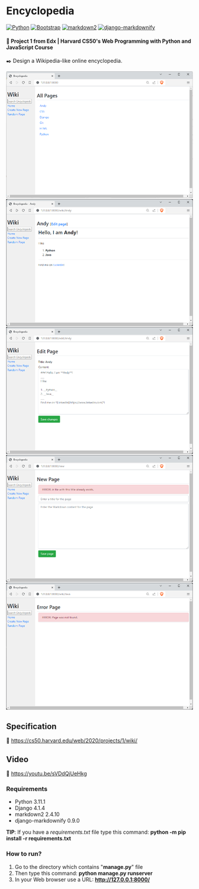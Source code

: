 # Encyclopedia

[<img alt="Python" src="https://img.shields.io/badge/Python-3.11.1-3776AB.svg?logo=python">](https://www.python.org/)
[<img alt="Bootstrap" src="https://img.shields.io/badge/Bootstrap-4.4.1-7952B3.svg?logo=bootstrap&logoColor=white">](https://getbootstrap.com/docs/4.4/getting-started/introduction/)
[<img alt="markdown2" src="https://img.shields.io/badge/markdown2-2.4.10-000000.svg?logo=markdown&logoColor=white">](https://github.com/trentm/python-markdown2)
[<img alt="django-markdownify" src="https://img.shields.io/badge/django--markdownify-0.9.0-092E20.svg?logo=django&logoColor=white">](https://github.com/Rockyzsu/django-markdownify)

#### 📘 Project 1 from Edx | Harvard CS50's Web Programming with Python and JavaScript Course
✒️ Design a Wikipedia-like online encyclopedia.

![wiki1.java](wiki1.png "ENCYCLOPEDIA - All Pages")
![wiki2.java](wiki2.png "ENCYCLOPEDIA - Andy Page")
![wiki3.java](wiki3.png "ENCYCLOPEDIA - Edit Page")
![wiki4.java](wiki4.png "ENCYCLOPEDIA - New Page")
![wiki5.java](wiki5.png "ENCYCLOPEDIA - New Page - error")

## Specification 
🚀 https://cs50.harvard.edu/web/2020/projects/1/wiki/

## Video
🚀 https://youtu.be/sVDdQjUeHkg


### Requirements

* Python 3.11.1
* Django 4.1.4
* markdown2 2.4.10
* django-markdownify 0.9.0

__TIP__: If you have a _requirements.txt_ file type this command: __python -m pip install -r requirements.txt__

### How to run? 
1. Go to the directory which contains "__manage.py__" file
2. Then type this command: __python manage.py runserver__
3. In your Web browser use a URL: __http://127.0.0.1:8000/__
